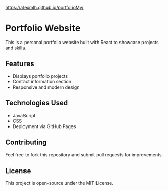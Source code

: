 https://alexmlh.github.io/portfolioMy/

Portfolio Website
=================

This is a personal portfolio website built with React to showcase projects and skills.

Features
--------
- Displays portfolio projects
- Contact information section
- Responsive and modern design

Technologies Used
-----------------
- JavaScript
- CSS
- Deployment via GitHub Pages

Contributing
------------
Feel free to fork this repository and submit pull requests for improvements.

License
-------
This project is open-source under the MIT License.

